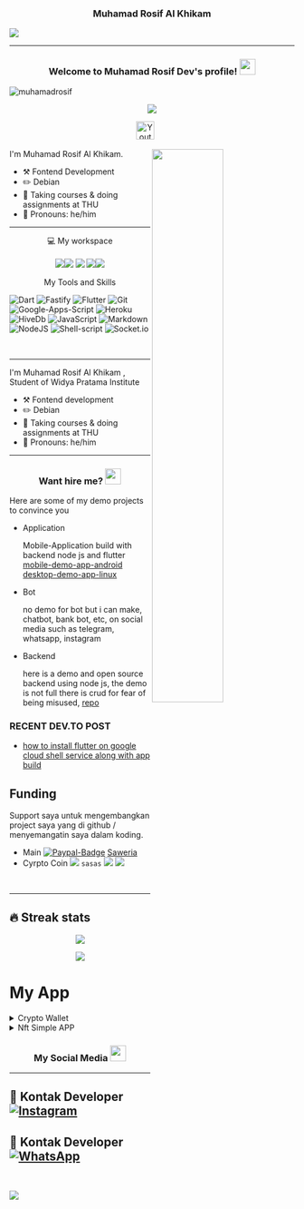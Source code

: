 <h3 align="center"> Muhamad Rosif Al Khikam</h3>

![](https://user-images.githubusercontent.com/38845275/128774296-40a55843-1893-44e6-936e-5e71c7cf72de.png)

---

<h3 align="center">
  Welcome to Muhamad Rosif Dev's profile!
  <img src="https://media.giphy.com/media/hvRJCLFzcasrR4ia7z/giphy.gif" width="28">
</h3>

<p align="left"> <img src="https://komarev.com/ghpvc/?username=muhamadrosif&label=Profile%20views&color=0e75b6&style=plastic" alt="muhamadrosif" /> </p>

<p align="center">
  <a href="https://github.com/MuhamadRosif/readme-typing-svg"><img src="https://readme-typing-svg.herokuapp.com/?lines=Full-stack%20web%20and%20app%20developer;Self-taught%20UI%2FUX%20Designer;1%2B%20year%20of%20coding%20experience;Always%20learning%20new%20things&font=Fira%20Code&center=true&width=440&height=45&color=f75c7e&vCenter=true&size=22"></a>
</p>

<!-- Social icons section -->
<p align="center">
  <a href="[https://www.youtube.com/](https://youtube.com/@shicy-ubot?si=Ed4Jd5QkD-CsIvRl)"><img width="32px" alt="Youtube" title="Youtube" src="https://i.imgur.com/qiXu7b2.png"/></a>
  &#8287;&#8287;&#8287;&#8287;&#8287;
</p>


[<img align="right" width="50%" src="https://bad-apple-github-readme.vercel.app/api?show_bg=1&username=Rosifdev">](https://metrics.lecoq.io/ouuan?template=classic)

I'm Muhamad Rosif Al Khikam.

-   :hammer_and_pick: Fontend Development
-   :pencil2: Debian 
-   :seedling: Taking courses & doing assignments at THU
-   :man: Pronouns: he/him

---

<p align='center'>
  💻 My workspace<br/><br/>
  <img src="https://img.shields.io/badge/Msi-%23000000.svg?&style=for-the-badge&logo=msi&logoColor=white"/><img src="https://img.shields.io/badge/Linux%20Debian-%230078D6.svg?&style=for-the-badge&logo=debian&logoColor=white"/>
  <img src="https://img.shields.io/badge/i-core 7-%230071C5.svg?&style=for-the-badge&logo=i-core&logoColor=white" />
  <img src="https://img.shields.io/badge/SSD-256-%230071C5.svg?&style=for-the-badge&logoColor=white" /><img src="https://img.shields.io/badge/RAM-8GB-%230071C5.svg?&style=for-the-badge&logo=rm&logoColor=white" />
</p>

<p align='center'>
 My Tools and Skills <br/>

![Dart](https://img.shields.io/badge/dart-%230175C2.svg?style=for-the-badge&logo=dart&logoColor=white)
![Fastify](https://img.shields.io/badge/fastify-%23000000.svg?style=for-the-badge&logo=fastify&logoColor=white)
![Flutter](https://img.shields.io/badge/Flutter-%2302569B.svg?style=for-the-badge&logo=Flutter&logoColor=white)
![Git](https://img.shields.io/badge/Git-F05032?style=for-the-badge&logo=git&logoColor=white)
![Google-Apps-Script](https://img.shields.io/badge/Google%20Apps%20Script-34A853?style=for-the-badge&logo=google-s&logoColor=white)
![Heroku](https://img.shields.io/badge/Heroku-430098?style=for-the-badge&logo=heroku&logoColor=white)
![HiveDb](https://img.shields.io/badge/HiveDb-CB3837?style=for-the-badge&logo=hive&logoColor=white)
![JavaScript](https://img.shields.io/badge/javascript-%23323330.svg?style=for-the-badge&logo=javascript&logoColor=%23F7DF1E)
![Markdown](https://img.shields.io/badge/Markdown-000000?style=for-the-badge&logo=markdown&logoColor=white)
![NodeJS](https://img.shields.io/badge/node.js-6DA55F?style=for-the-badge&logo=node.js&logoColor=white)
![Shell-script](https://img.shields.io/badge/Shell_Script-121011?style=for-the-badge&logo=gnu-bash&logoColor=white)
![Socket.io](https://img.shields.io/badge/Socket.io-010101?&style=for-the-badge&logo=Socket.io&logoColor=white)
</p>
<br>

---

I'm Muhamad Rosif Al Khikam , Student of Widya Pratama Institute

-   :hammer_and_pick: Fontend development
-   :pencil2: Debian
-   :seedling: Taking courses & doing assignments at THU
-   :man: Pronouns: he/him

---
<h3 align="center">
  Want hire me?
  <img src="https://media.giphy.com/media/hvRJCLFzcasrR4ia7z/giphy.gif" width="28">
</h3>

Here are some of my demo projects to convince you

- Application

  Mobile-Application build with backend node js and flutter [mobile-demo-app-android](https://github.com/MuhamadaRosif) [desktop-demo-app-linux](https://github.com/assets/demo)

- Bot

  no demo for bot but i can make,
  chatbot, bank bot, etc, on social media such as telegram, whatsapp, instagram

- Backend

  here is a demo and open source backend using node js, the demo is not full there is crud for fear of being misused, [repo](https://github.com/MuhamadRosif/free-api-dev)

### RECENT DEV.TO POST
<!-- BLOG-POST-LIST:START -->
- [how to install flutter on google cloud shell service along with app build](https://dev.to/MuhamadRosifdev/how-to-install-flutter-on-google-cloud-shell-service-along-with-app-build-5eii)
<!-- BLOG-POST-LIST:END -->

## Funding

Support saya untuk mengembangkan project saya yang di github / menyemangatin saya dalam koding.
- Main
[![Paypal-Badge](https://img.shields.io/badge/paypal-%2300457C.svg?&style=for-the-badge&logo=paypal&logoColor=white)](https://www.paypal.com/paypalme/nathdev)
[Saweria](https://saweria.co/MuhamadRosifdev)
- Cyrpto Coin
  ![](https://img.shields.io/badge/Bitcoin-000000?style=for-the-badge&logo=bitcoin&logoColor=white) ```sasas```
  ![](https://img.shields.io/badge/Ethereum-3C3C3D?style=for-the-badge&logo=Ethereum&logoColor=white)
  ![](https://img.shields.io/badge/dogecoin-C2A633?style=for-the-badge&logo=dogecoin&logoColor=white)
<br>


---
## 🔥 Streak stats
<p align="center"><a href="https://github.com/MuhamadRosif"><img src="https://github-readme-stats.vercel.app/api?username=MuhamadRosif&show_icons=true&theme=radical"></a></p>
<p align="center"><a href="https://github.com/MuhamadRosif"><img src="https://github-readme-stats.vercel.app/api/top-langs/?username=MuhamadRosif&theme=radical&layout=compact"></a></p> 

# My App 
<details>
  <summary>Crypto Wallet</summary>
  
![](https://github.com/MuhamadRosif/MuhamadRosif/blob/main/flutter/crypto_wallet/crypto_wallet.png)

</details>

<details>
  <summary>Nft Simple APP</summary>
  
![](https://github.com/MuhamadRosif/MuhamadRosif/blob/main/flutter/nft_simple_app/1.png)
![](https://github.com/MuhamadRosif/MuhamadRosif/blob/main/flutter/nft_simple_app/2.png)

</details>

<h3 align="center">
  My Social Media
  <img src="https://media.giphy.com/media/hvRJCLFzcasrR4ia7z/giphy.gif" width="28">
</h3>

---

</details>

## 📲 Kontak Developer [![Instagram](https://img.shields.io/badge/linkedin-1b77FF.svg?style=for-the-badge&logo=linkedin)](https://www.linkedin.com/in/muhamad-rosif-al-khikam-1a6516270) 
## 📲 Kontak Developer [![WhatsApp](https://img.shields.io/badge/whatsapp-1b77FF.svg?style=for-the-badge&logo=whatsapp)](https://wa.me/6287810160931)
<br>

<p>
    <a href="https://instagram.com/ynrie_huo" target="blank"><img src="https://img.shields.io/badge/Instagram-30302f?style=flat&logo=instagram" /></a>
